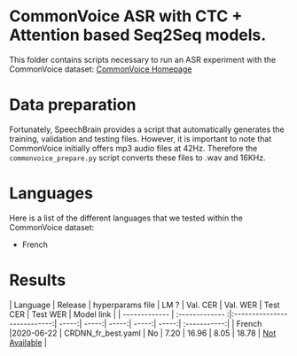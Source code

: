 # CommonVoice ASR with CTC + Attention based Seq2Seq models.
This folder contains scripts necessary to run an ASR experiment with the CommonVoice dataset: [CommonVoice Homepage](https://commonvoice.mozilla.org/fr)

# Data preparation
Fortunately, SpeechBrain provides a script that automatically generates the training, validation and testing files. However, it is important to note that CommonVoice initially offers mp3 audio files at 42Hz. Therefore the `commonvoice_prepare.py` script converts these files to .wav and 16KHz.

# Languages
Here is a list of the different languages that we tested within the CommonVoice dataset:
- French

# Results

| Language | Release | hyperparams file | LM ? | Val. CER | Val. WER | Test CER | Test WER | Model link |
| ------------- | :------------- :|:---------------------------:| -----:| -----:| -----:| -----:| -----:| :-----------:|
| French |2020-06-22 | CRDNN_fr_best.yaml | No | 7.20 | 16.96 | 8.05 | 18.78 | [Not Available](https://commonvoice.mozilla.org/fr) |
